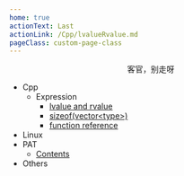 ```yaml
---
home: true
actionText: Last
actionLink: /Cpp/lvalueRvalue.md
pageClass: custom-page-class
---
```


<center>客官，别走呀</center>

* Cpp
  + Expression
    - [lvalue and rvalue](/Cpp/lvalueRvalue.md)
    - [sizeof(vector&lt;type&gt;)](/Cpp/sizeofVector.md)
    - [function reference](/Cpp/functionParameter.md)
* Linux
* PAT
  + [Contents](/PAT/)
* Others
